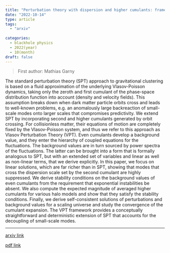 ```yaml
---
title: "Perturbation theory with dispersion and higher cumulants: framework and linear theory"
date: "2022-10-14"
type: article
tags:
  - "arxiv"
  
categories:
  - blackhole physics
  - 2022(year)
  - 10(month)
draft: false
---
```

> First author: Mathias Garny

 The standard perturbation theory (SPT) approach to gravitational clustering
is based on a fluid approximation of the underlying Vlasov-Poisson dynamics,
taking only the zeroth and first cumulant of the phase-space distribution
function into account (density and velocity fields). This assumption breaks
down when dark matter particle orbits cross and leads to well-known problems,
e.g. an anomalously large backreaction of small-scale modes onto larger scales
that compromises predictivity. We extend SPT by incorporating second and higher
cumulants generated by orbit crossing. For collisionless matter, their
equations of motion are completely fixed by the Vlasov-Poisson system, and thus
we refer to this approach as Vlasov Perturbation Theory (VPT). Even cumulants
develop a background value, and they enter the hierarchy of coupled equations
for the fluctuations. The background values are in turn sourced by power
spectra of the fluctuations. The latter can be brought into a form that is
formally analogous to SPT, but with an extended set of variables and linear as
well as non-linear terms, that we derive explicitly. In this paper, we focus on
linear solutions, which are far richer than in SPT, showing that modes that
cross the dispersion scale set by the second cumulant are highly suppressed. We
derive stability conditions on the background values of even cumulants from the
requirement that exponential instabilities be absent. We also compute the
expected magnitude of averaged higher cumulants for various halo models and
show that they satisfy the stability conditions. Finally, we derive
self-consistent solutions of perturbations and background values for a scaling
universe and study the convergence of the cumulant expansion. The VPT framework
provides a conceptually straightforward and deterministic extension of SPT that
accounts for the decoupling of small-scale modes.

---
[arxiv link](http://arxiv.org/abs/2210.08088v1)

[pdf link](http://arxiv.org/pdf/2210.08088v1)
